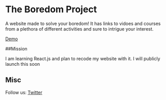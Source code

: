 # The Boredom Project

A website made to solve your boredom! It has links to vidoes and courses from a plethora of different activities and sure to intrigue your interest. 

[Demo](http://raghavbajoria.com/boredom/index.html)

##Mission

I am learning React.js and plan to recode my website with it. I will publicly launch this soon

## Misc

Follow us: [Twitter](https://twitter.com/raghavbajoria11)



